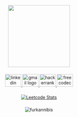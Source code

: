 <div align="center">
  <img height="200" src="https://i.giphy.com/FeVg8ViEczcxG.webp"  />
</div>

###

<div align="center">
  <a href="https://www.linkedin.com/in/furkanibis" target="_blank">
    <img src="https://raw.githubusercontent.com/maurodesouza/profile-readme-generator/master/src/assets/icons/social/linkedin/default.svg" width="52" height="40" alt="linkedin logo" />
  </a>
  <a href="mailto:ibis.furkann@gmail.com" target="_blank">
    <img src="https://raw.githubusercontent.com/maurodesouza/profile-readme-generator/master/src/assets/icons/social/gmail/default.svg" width="52" height="40" alt="gmail logo" />
  </a>
  <a href="https://www.hackerrank.com/profile/ibis_furkann" target="_blank">
    <img src="https://raw.githubusercontent.com/maurodesouza/profile-readme-generator/master/src/assets/icons/social/hackerrank/default.svg" width="52" height="40" alt="hackerrank logo" />
  </a>
  <a href="https://www.freecodecamp.org/furkanibis" target="_blank">
    <img src="https://cdn.freecodecamp.org/platform/universal/fcc_meta_1920X1080-indigo.png" width="52" height="40" alt="freecodecamp logo" />
  </a>
</div>

###

<p align="center">
  <a href="https://leetcode.com/furkannibis">
    <img src="https://leetcard.jacoblin.cool/furkannibis" alt="Leetcode Stats">
  </a>
</p>

###

<p align="center">
  <img align="center" src="https://github-readme-stats.vercel.app/api/top-langs?username=furkannibis&show_icons=true&locale=en&layout=compact&theme=dark" alt="furkannibis" />
</p>

